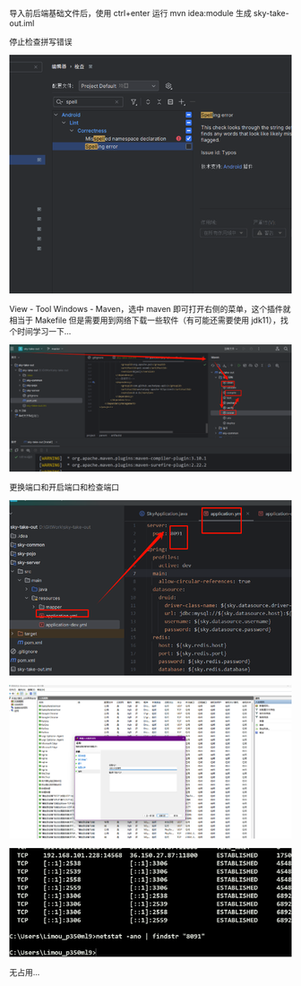导入前后端基础文件后，使用 ctrl+enter 运行  mvn idea:module 生成 sky-take-out.iml 



停止检查拼写错误

![image-20240618200619561](./assets/image-20240618200619561.png)



View - Tool Windows - Maven，选中 maven 即可打开右侧的菜单，这个插件就相当于 Makefile 但是需要用到网络下载一些软件（有可能还需要使用 jdk11），找个时间学习一下...

![image-20240618203241212](./assets/image-20240618203241212.png)



更换端口和开启端口和检查端口

![image-20240618205248776](./assets/image-20240618205248776.png)

![image-20240618204211812](./assets/image-20240618204211812.png)

![image-20240618204341092](./assets/image-20240618204341092.png)

无占用...





















































